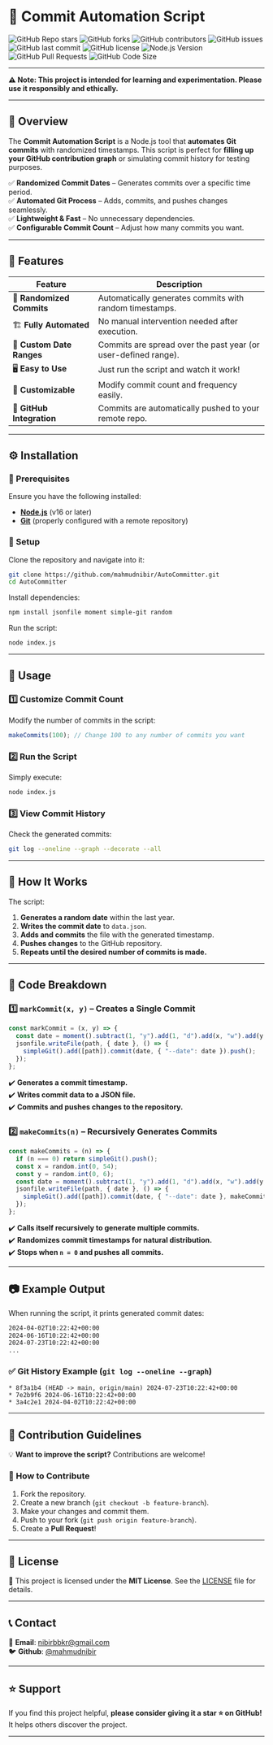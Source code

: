 
# 📌 Commit Automation Script  

![GitHub Repo stars](https://img.shields.io/github/stars/mahmudnibir/AutoCommitter?style=social) 
![GitHub forks](https://img.shields.io/github/forks/mahmudnibir/AutoCommitter?style=social)
![GitHub contributors](https://img.shields.io/github/contributors/mahmudnibir/AutoCommitter)
![GitHub issues](https://img.shields.io/github/issues/mahmudnibir/AutoCommitter)
![GitHub last commit](https://img.shields.io/github/last-commit/mahmudnibir/AutoCommitter)
![GitHub license](https://img.shields.io/github/license/mahmudnibir/AutoCommitter)
![Node.js Version](https://img.shields.io/badge/Node.js-16%2B-brightgreen)
![GitHub Pull Requests](https://img.shields.io/github/issues-pr/mahmudnibir/AutoCommitter)
![GitHub Code Size](https://img.shields.io/github/languages/code-size/mahmudnibir/AutoCommitter)

---
**⚠️ Note: This project is intended for learning and experimentation. Please use it responsibly and ethically.**

---

## 📖 Overview  

The **Commit Automation Script** is a Node.js tool that **automates Git commits** with randomized timestamps. This script is perfect for **filling up your GitHub contribution graph** or simulating commit history for testing purposes.  

✅ **Randomized Commit Dates** – Generates commits over a specific time period.  
✅ **Automated Git Process** – Adds, commits, and pushes changes seamlessly.  
✅ **Lightweight & Fast** – No unnecessary dependencies.  
✅ **Configurable Commit Count** – Adjust how many commits you want.  

---

## 🚀 Features  

| Feature | Description |
|---------|------------|
| 🔄 **Randomized Commits** | Automatically generates commits with random timestamps. |
| 🏗 **Fully Automated** | No manual intervention needed after execution. |
| 📅 **Custom Date Ranges** | Commits are spread over the past year (or user-defined range). |
| 🖥 **Easy to Use** | Just run the script and watch it work! |
| 🔧 **Customizable** | Modify commit count and frequency easily. |
| 🐙 **GitHub Integration** | Commits are automatically pushed to your remote repo. |

---

## ⚙️ Installation  

### **🔹 Prerequisites**  

Ensure you have the following installed:  

- **[Node.js](https://nodejs.org/en/)** (v16 or later)  
- **[Git](https://git-scm.com/)** (properly configured with a remote repository)  

### **🔹 Setup**  

Clone the repository and navigate into it:  

```bash
git clone https://github.com/mahmudnibir/AutoCommitter.git
cd AutoCommitter
```

Install dependencies:  

```bash
npm install jsonfile moment simple-git random
```

Run the script:  

```bash
node index.js
```

---

## 🎯 Usage  

### **1️⃣ Customize Commit Count**  
Modify the number of commits in the script:  

```javascript
makeCommits(100); // Change 100 to any number of commits you want
```

### **2️⃣ Run the Script**  
Simply execute:  

```bash
node index.js
```

### **3️⃣ View Commit History**  
Check the generated commits:  

```bash
git log --oneline --graph --decorate --all
```

---

## 📌 How It Works  

The script:  
1. **Generates a random date** within the last year.  
2. **Writes the commit date** to `data.json`.  
3. **Adds and commits** the file with the generated timestamp.  
4. **Pushes changes** to the GitHub repository.  
5. **Repeats until the desired number of commits is made.**  

---

## 📜 Code Breakdown  

### **1️⃣ `markCommit(x, y)` – Creates a Single Commit**  

```javascript
const markCommit = (x, y) => {
  const date = moment().subtract(1, "y").add(1, "d").add(x, "w").add(y, "d").format();
  jsonfile.writeFile(path, { date }, () => {
    simpleGit().add([path]).commit(date, { "--date": date }).push();
  });
};
```

✔️ **Generates a commit timestamp.**  
✔️ **Writes commit data to a JSON file.**  
✔️ **Commits and pushes changes to the repository.**  

### **2️⃣ `makeCommits(n)` – Recursively Generates Commits**  

```javascript
const makeCommits = (n) => {
  if (n === 0) return simpleGit().push();
  const x = random.int(0, 54);
  const y = random.int(0, 6);
  const date = moment().subtract(1, "y").add(1, "d").add(x, "w").add(y, "d").format();
  jsonfile.writeFile(path, { date }, () => {
    simpleGit().add([path]).commit(date, { "--date": date }, makeCommits.bind(this, --n));
  });
};
```

✔️ **Calls itself recursively to generate multiple commits.**  
✔️ **Randomizes commit timestamps for natural distribution.**  
✔️ **Stops when `n = 0` and pushes all commits.**  

---

## 📷 Example Output  

When running the script, it prints generated commit dates:  

```bash
2024-04-02T10:22:42+00:00
2024-06-16T10:22:42+00:00
2024-07-23T10:22:42+00:00
...
```

### ✅ **Git History Example (`git log --oneline --graph`)**  

```
* 8f3a1b4 (HEAD -> main, origin/main) 2024-07-23T10:22:42+00:00
* 7e2b9f6 2024-06-16T10:22:42+00:00
* 3a4c2e1 2024-04-02T10:22:42+00:00
```

---

## 🎨 Contribution Guidelines  

💡 **Want to improve the script?** Contributions are welcome!  

### **📌 How to Contribute**  
1. Fork the repository.  
2. Create a new branch (`git checkout -b feature-branch`).  
3. Make your changes and commit them.  
4. Push to your fork (`git push origin feature-branch`).  
5. Create a **Pull Request**!  

---

## 📜 License  

📝 This project is licensed under the **MIT License**. See the [LICENSE](LICENSE) file for details.  

---

## 📞 Contact  

📧 **Email**: [nibirbbkr@gmail.com](mailto:nibirbbkr@gmail.com)  
🐦 **Github**: [@mahmudnibir](https://github.com/mahmudnibir)    

---

## ⭐ Support  

If you find this project helpful, **please consider giving it a star ⭐ on GitHub!** It helps others discover the project.  

---
